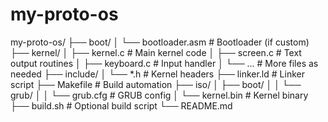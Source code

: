 # my-proto-os

my-proto-os/
├── boot/
│   └── bootloader.asm        # Bootloader (if custom)
├── kernel/
│   ├── kernel.c              # Main kernel code
│   ├── screen.c              # Text output routines
│   ├── keyboard.c            # Input handler
│   └── ...                   # More files as needed
├── include/
│   └── *.h                   # Kernel headers
├── linker.ld                # Linker script
├── Makefile                 # Build automation
├── iso/
│   ├── boot/
│   │   └── grub/
│   │       └── grub.cfg     # GRUB config
│   └── kernel.bin           # Kernel binary
├── build.sh                 # Optional build script
└── README.md  
